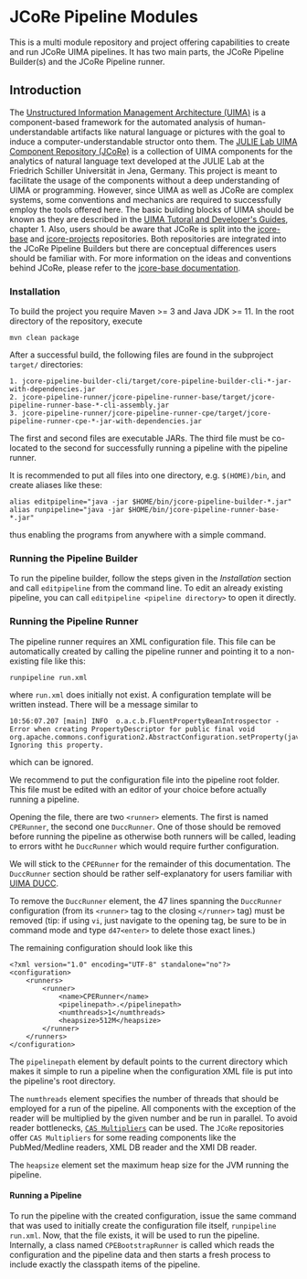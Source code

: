 # JCoRe Pipeline Modules

This is a multi module repository and project offering capabilities to create and run JCoRe UIMA pipelines. It has two main parts, the JCoRe Pipeline Builder(s) and the JCoRe Pipeline runner.

## Introduction

The [Unstructured Information Management Architecture (UIMA)](https://uima.apache.org/) is a component-based framework for the automated analysis of human-understandable artifacts like natural language or pictures with the goal to induce a computer-understandable structor onto them.
The [JULIE Lab  UIMA  Component  Repository (JCoRe)](https://github.com/JULIELab/jcore-base) is a collection of UIMA components for the analytics of natural language text developed at the JULIE Lab at the Friedrich Schiller Universität in Jena, Germany. This project is meant to facilitate the usage of the components without a deep understanding of UIMA or programming.
However, since UIMA as well as JCoRe are complex systems, some conventions and mechanics are required to successfully employ the tools offered here. The basic building blocks of UIMA should be known as they are described in the [UIMA Tutoral and Developer's Guides](https://uima.apache.org/d/uimaj-2.10.2/tutorials_and_users_guides.html#ugr.tug.aae.getting_started), chapter 1. Also, users should be aware that JCoRe is split into the [jcore-base](https://github.com/JULIELab/jcore-base) and [jcore-projects](https://github.com/JULIELab/jcore-projects) repositories. Both repositories are integrated into the JCoRe Pipeline Builders but there are conceptual differences users should be familiar with. For more information on the ideas and conventions behind JCoRe, please refer to the [jcore-base documentation](https://github.com/JULIELab/jcore-base).

### Installation

To build the project you require Maven >= 3 and Java JDK >= 11. In the root directory of the repository, execute

    mvn clean package
    
After a successful build, the following files are found in the subproject `target/` directories:

    1. jcore-pipeline-builder-cli/target/core-pipeline-builder-cli-*-jar-with-dependencies.jar
    2. jcore-pipeline-runner/jcore-pipeline-runner-base/target/jcore-pipeline-runner-base-*-cli-assembly.jar 
    3. jcore-pipeline-runner/jcore-pipeline-runner-cpe/target/jcore-pipeline-runner-cpe-*-jar-with-dependencies.jar
    
The first and second files are executable JARs. The third file must be co-located to the second for successfully running
a pipeline with the pipeline runner.

It is recommended to put all files into one directory, e.g. `$(HOME)/bin`, and create aliases like these:

    alias editpipeline="java -jar $HOME/bin/jcore-pipeline-builder-*.jar"
    alias runpipeline="java -jar $HOME/bin/jcore-pipeline-runner-base-*.jar"
    
thus enabling the programs from anywhere with a simple command.

### Running the Pipeline Builder

To run the pipeline builder, follow the steps given in the *Installation* section and call `editpipeline` from the
command line. To edit an already existing pipeline, you can call `editpipeline <pipeline directory>` to open it
directly.

### Running the Pipeline Runner

The pipeline runner requires an XML configuration file. This file can be automatically created by calling
the pipeline runner and pointing it to a non-existing file like this:

    runpipeline run.xml
    
where `run.xml` does initially not exist. A configuration template will be written instead.
There will be a message similar to
 
    10:56:07.207 [main] INFO  o.a.c.b.FluentPropertyBeanIntrospector - Error when creating PropertyDescriptor for public final void org.apache.commons.configuration2.AbstractConfiguration.setProperty(java.lang.String,java.lang.Object)! Ignoring this property.
     
which can be ignored.

We recommend to put the 
configuration file into the pipeline root folder. This file must be
edited with an editor of your choice before actually running a pipeline.

Opening the file, there are two `<runner>` elements. The first is named `CPERunner`, the second one
`DuccRunner`. One of those should be removed before running the pipeline as otherwise both runners will be called,
leading to errors witht he `DuccRunner` which would require further configuration.

We will stick to the `CPERunner` for the remainder of this documentation. The `DuccRunner` section should be rather
self-explanatory for users familiar with [UIMA DUCC](https://uima.apache.org/doc-uimaducc-whatitam.html).

To remove the `DuccRunner` element, the 47 lines spanning the `DuccRunner` configuration (from its `<runner>` tag to the
closing `</runner>` tag) must be removed (tip: if using `vi`, just navigate to the opening tag, be sure to be in command
mode and type `d47<enter>` to delete those exact lines.)

The remaining configuration should look like this

    <?xml version="1.0" encoding="UTF-8" standalone="no"?>
    <configuration>
        <runners>
            <runner>
                <name>CPERunner</name>
                <pipelinepath>.</pipelinepath>
                <numthreads>1</numthreads>
                <heapsize>512M</heapsize>
            </runner>
        </runners>
    </configuration>
    
    
The `pipelinepath` element by default points to the current directory which makes it simple to run a pipeline
when the configuration XML file is put into the pipeline's root directory.

The `numthreads` element specifies the number of threads that should be employed for a run of the pipeline.
All components with the exception of the reader will be multiplied by the given number and be run in parallel. To avoid
reader bottlenecks, [`CAS Multipliers`](https://uima.apache.org/d/uimaj-2.10.4/tutorials_and_users_guides.html#ugr.tug.cm)
can be used. The `JCoRe` repositories offer `CAS Multipliers` for some reading components like the PubMed/Medline readers,
XML DB reader and the XMI DB reader.

The `heapsize` element set the maximum heap size for the JVM running the pipeline.

#### Running a Pipeline

To run the pipeline with the created configuration, issue the same command that was used to initially create
the configuration file itself, `runpipeline run.xml`. Now, that the file exists, it will be used to run the pipeline.
Internally, a class named `CPEBootstrapRunner` is called which reads the configuration and the pipeline data and
then starts a fresh process to include exactly the classpath items of the pipeline. 